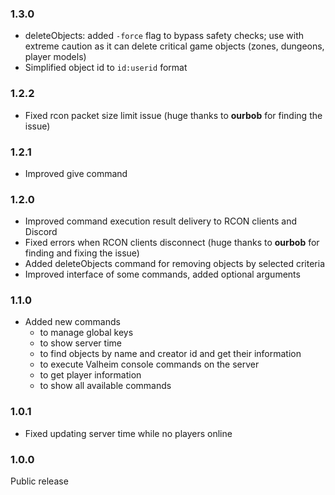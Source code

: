 ### 1.3.0
- deleteObjects: added `-force` flag to bypass safety checks; use with extreme caution as it can delete critical game objects (zones, dungeons, player models)
- Simplified object id to `id:userid` format

### 1.2.2
- Fixed rcon packet size limit issue (huge thanks to **ourbob** for finding the issue)

### 1.2.1
- Improved give command

### 1.2.0
- Improved command execution result delivery to RCON clients and Discord
- Fixed errors when RCON clients disconnect (huge thanks to **ourbob** for finding and fixing the issue)
- Added deleteObjects command for removing objects by selected criteria
- Improved interface of some commands, added optional arguments

### 1.1.0
- Added new commands
    - to manage global keys
    - to show server time
    - to find objects by name and creator id and get their information
    - to execute Valheim console commands on the server
    - to get player information
    - to show all available commands

### 1.0.1 
- Fixed updating server time while no players online

### 1.0.0 
Public release